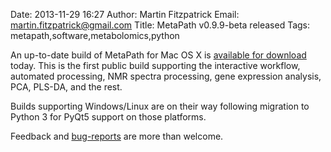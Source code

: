 Date: 2013-11-29 16:27
Author: Martin Fitzpatrick
Email: martin.fitzpatrick@gmail.com
Title: MetaPath v0.9.9-beta released
Tags: metapath,software,metabolomics,python

An up-to-date build of MetaPath for Mac OS X is [available for download](http://download.martinfitzpatrick.name/MetaPath-0.9.9.dmg) today. This is the first public build supporting the interactive workflow, automated processing, NMR spectra processing, gene expression analysis, PCA, PLS-DA, and the rest.

<!-- PELICAN_END_SUMMARY -->

Builds supporting Windows/Linux are on their way following migration to Python 3 for PyQt5 support on those platforms.

Feedback and [bug-reports](https://github.com/mfitzp/metapath/issues) are more than welcome.
